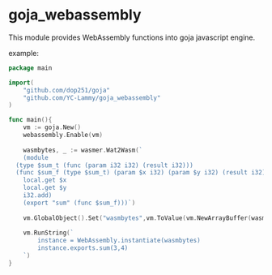 # goja_webassembly

This module provides WebAssembly functions into goja javascript engine.

example:
```go
package main

import(
    "github.com/dop251/goja"
    "github.com/YC-Lammy/goja_webassembly"
)

func main(){
    vm := goja.New()
    webassembly.Enable(vm)
    
    wasmbytes, _ := wasmer.Wat2Wasm(`
    (module
  (type $sum_t (func (param i32 i32) (result i32)))
  (func $sum_f (type $sum_t) (param $x i32) (param $y i32) (result i32)
    local.get $x
    local.get $y
    i32.add)
    (export "sum" (func $sum_f)))`)
    
    vm.GlobalObject().Set("wasmbytes",vm.ToValue(vm.NewArrayBuffer(wasmbytes)))
  
    vm.RunString(`
        instance = WebAssembly.instantiate(wasmbytes)
        instance.exports.sum(3,4)
    `)
}
```
